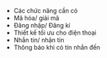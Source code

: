- Các chức năng cần có 
 - Mã hóa/ giải mã
 - Đăng nhập/ Đăng kí
 - Thiết kế tối ưu cho điện thoại
 - Nhắn tin/ nhận tin
 - Thông báo khi có tin nhắn đến